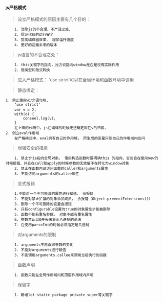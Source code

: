 #### js严格模式
> 设立严格模式的原因主要有几个目的：
~~~~
    1. 消除js的不合理、不严谨之处、
    2. 保证代码的运行安全
    3. 提高编译器效率， 增加运行速度
    4. 更好的迎接未来的版本
~~~~
> js语言的不合理之处：
~~~~
    1. this关键字的指向，比方说指向window是在是没有实际作用
    2. 弱类型和隐式转换
~~~~
> 进入严格模式： ‘use strict’可以在全局环境和函数环境中调用

> 静态绑定：
~~~~
1. 禁止使用with语句块, 
    ‘use strict’
    var v = 2；
    with(o) {
        consoel.log(v);
    } 
    在上面的代码中，js在编译的时候无法确定属性v的归属，
2. 创立eval作用域
    在严格模式中，eval拥有自己的作用域， 所生成的变量只能自己的作用域内访问
~~~~
> 增强安全的措施
~~~
    1. 禁止this指向全局对象， 使用构造函数时要明确this 的指向，否则会在使用new的时候报错，并且在call和apply的时候参数的无效值不在转化为window对象
    2. 禁止在函数内部访问函数的caller和arguments属性
    3. 不能访问arguments的callee属性
~~~
> 显式报错
~~~
    1.不能对一个不可修改的属性进行赋值， 会报错
    2. 不能对禁止扩展的对象添加成员， 会报错（Object.preventExtensions()）
    3. 删除一个不可删除的变量会报错
    4. 只有configurable设置为true的对象属性才能被删除
    5. 函数不能有重名参数， 对象不能有重名属性
    6. 整数禁止以O开头来表示八进制的语法
    7. 在使用parseInt的时候必须指定是几进制
~~~


> 对arguments的限制
~~~~
    1. arguments不再跟踪参数的变化
    2. 不能对arguments进行赋值
    3. 不能调用arguments.callee来调用当前执行的函数
~~~~

> 函数声明
~~~
    1. 函数只能在全局作用域内和顶层作用域内声明
~~~

> 保留字
~~~
    1. 新增let static package private super等关键字
~~~


